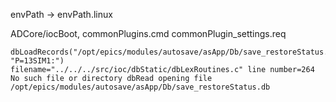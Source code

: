 envPath -> envPath.linux

ADCore/iocBoot, commonPlugins.cmd commonPlugin\_settings.req

```
dbLoadRecords("/opt/epics/modules/autosave/asApp/Db/save_restoreStatus.db", "P=13SIM1:")
filename="../../../src/ioc/dbStatic/dbLexRoutines.c" line number=264
No such file or directory dbRead opening file /opt/epics/modules/autosave/asApp/Db/save_restoreStatus.db
```
